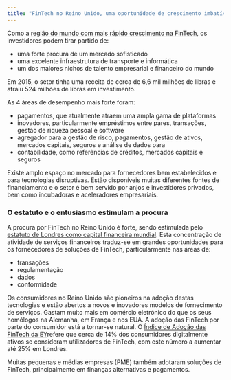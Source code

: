 ```yaml
---
title: "FinTech no Reino Unido, uma oportunidade de crescimento imbatível no mundo"
---
```

Como a [região do mundo com mais rápido crescimento na FinTech](https://www.gov.uk/government/publications/uk-fintech-on-the-cutting-edge), os investidores podem tirar partido de:

- uma forte procura de um mercado sofisticado
- uma excelente infraestrutura de transporte e informática 
- um dos maiores nichos de talento empresarial e financeiro do mundo

Em 2015, o setor tinha uma receita de cerca de 6,6 mil milhões de libras e atraiu 524 milhões de libras em investimento.

As 4 áreas de desempenho mais forte foram:
- pagamentos, que atualmente atraem uma ampla gama de plataformas
- inovadores, particularmente empréstimos entre pares, transações, gestão de riqueza pessoal e software
- agregador para a gestão de risco, pagamentos, gestão de ativos, mercados capitais, seguros e análise de dados para
- contabilidade, como referências de créditos, mercados capitais e seguros

Existe amplo espaço no mercado para fornecedores bem estabelecidos e para tecnologias disruptivas. Estão disponíveis muitas diferentes fontes de financiamento e o setor é bem servido por anjos e investidores privados, bem como incubadoras e aceleradores empresariais.

### O estatuto e o entusiasmo estimulam a procura

A procura por FinTech no Reino Unido é forte, sendo estimulada pelo [estatuto de Londres como capital financeira mundial](http://www.longfinance.net/global-financial-centres-index-20/1037-gfci-20.html). Esta concentração de atividade de serviços financeiros traduz-se em grandes oportunidades para os fornecedores de soluções de FinTech, particularmente nas áreas de:
- transações
- regulamentação
- dados
- conformidade

Os consumidores no Reino Unido são pioneiros na adoção destas tecnologias e estão abertos a novos e inovadores modelos de fornecimento de serviços. Gastam muito mais em comércio eletrónico do que os seus homólogos na Alemanha, em França e nos EUA. A adoção das FinTech por parte do consumidor está a tornar-se natural. O [Índice de Adoção das FinTech da EY](http://www.ey.com/gl/en/industries/financial-services/ey-fintech-adoption-index)refere que cerca de 14% dos consumidores digitalmente ativos se consideram utilizadores de FinTech, com este número a aumentar até 25% em Londres.

Muitas pequenas e médias empresas (PME) também adotaram soluções de FinTech, principalmente em finanças alternativas e pagamentos. 